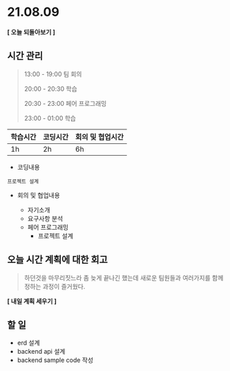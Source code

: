 # 21.08.09

**[ 오늘 되돌아보기 ]**

## 시간 관리

> 13:00 - 19:00 팀 회의
>
> 20:00 - 20:30 학습
>
> 20:30 - 23:00 페어 프로그래밍
>
> 23:00 - 01:00 학습

| 학습시간 | 코딩시간 | 회의 및 협업시간 |
| -------- | -------- | ---------------- |
| 1h       | 2h       | 6h               |



- 코딩내용

```
프로젝트 설계
```



- 회의 및 협업내용

  - 자기소개
  - 요구사항 분석
  - 페어 프로그래밍
    - 프로젝트 설계

  

## 오늘 시간 계획에 대한 회고

> 하던것을 마무리짓느라 좀 늦게 끝나긴 했는데 새로운 팀원들과 여러가지를 함께 정하는 과정이 즐거웠다.



**[ 내일 계획 세우기 ]**

## 할 일

* erd 설계
* backend api 설계
* backend sample code 작성